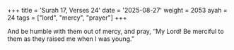 +++
title = 'Surah 17, Verses 24'
date = '2025-08-27'
weight = 2053
ayah = 24
tags = ["lord", "mercy", "prayer"]
+++

And be humble with them out of mercy, and pray, “My Lord! Be merciful to them as they raised me when I was young.”